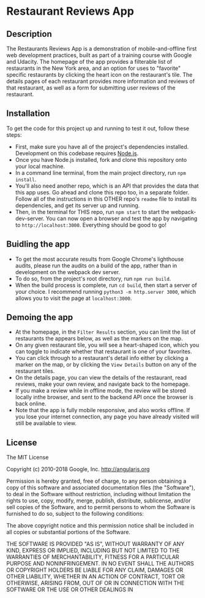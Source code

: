 # Restaurant Reviews App

## Description

The Restaurants Reviews App is a demonstration of mobile-and-offline first web development practices, built as part of a training course with Google and Udacity. The homepage of the app provides a filterable list of restaurants in the New York area, and an option for uses to "favorite" specific restaurants by clicking the heart icon on the restaurant's tile. The details pages of each restaurant provides more information and reviews of that restaurant, as well as a form for submitting user reviews of the restaurant.

## Installation

To get the code for this project up and running to test it out, follow these steps:

* First, make sure you have all of the project's dependencies installed. Development on this codebase requires [Node.js](https://nodejs.org/).
* Once you have Node.js installed, fork and clone this repository onto your local machine.
* In a command line terminal, from the main project directory, run `npm install`.
* You'll also need another repo, which is an API that provides the data that this app uses. Go ahead and clone this repo too, in a separate folder. Follow all of the instructions in this OTHER repo's `readme` file to install its dependencies, and get its server up and running.
* Then, in the terminal for THIS repo, run `npm start` to start the webpack-dev-server. You can now open a browser and test the app by navigating to `http://localhost:3000`. Everything should be good to go!

## Buidling the app

* To get the most accurate results from Google Chrome's lighthouse audits, please run the audits on a build of the app, rather than in development on the webpack dev server.
* To do so, from the project's root directory, run `npm run build`.
* When the build process is complete, run `cd build`, then start a server of your choice. I recommend running `python3 -m http.server 3000`, which allows you to visit the page at `localhost:3000`.

## Demoing the app

* At the homepage, in the `Filter Results` section, you can limit the list of restaurants the appears below, as well as the markers on the map.
* On any given restaurant tile, you will see a heart-shaped icon, which you can toggle to indicate whether that restaurant is one of your favorites.
* You can click through to a restaurant's detail info either by clicking a marker on the map, or by clicking the `View Details` button on any of the restaurant tiles.
* On the details page, you can view the details of the restaurant, read reviews, make your own review, and navigate back to the homepage.
* If you make a review while in offline mode, the review will be stored locally inthe browser, and sent to the backend API once the browser is back online.
* Note that the app is fully mobile responsive, and also works offline. If you lose your internet connection, any page you have already visited will still be available to view.

## License

The MIT License

Copyright (c) 2010-2018 Google, Inc. http://angularjs.org

Permission is hereby granted, free of charge, to any person obtaining a copy
of this software and associated documentation files (the "Software"), to deal
in the Software without restriction, including without limitation the rights
to use, copy, modify, merge, publish, distribute, sublicense, and/or sell
copies of the Software, and to permit persons to whom the Software is
furnished to do so, subject to the following conditions:

The above copyright notice and this permission notice shall be included in
all copies or substantial portions of the Software.

THE SOFTWARE IS PROVIDED "AS IS", WITHOUT WARRANTY OF ANY KIND, EXPRESS OR
IMPLIED, INCLUDING BUT NOT LIMITED TO THE WARRANTIES OF MERCHANTABILITY,
FITNESS FOR A PARTICULAR PURPOSE AND NONINFRINGEMENT. IN NO EVENT SHALL THE
AUTHORS OR COPYRIGHT HOLDERS BE LIABLE FOR ANY CLAIM, DAMAGES OR OTHER
LIABILITY, WHETHER IN AN ACTION OF CONTRACT, TORT OR OTHERWISE, ARISING FROM,
OUT OF OR IN CONNECTION WITH THE SOFTWARE OR THE USE OR OTHER DEALINGS IN
